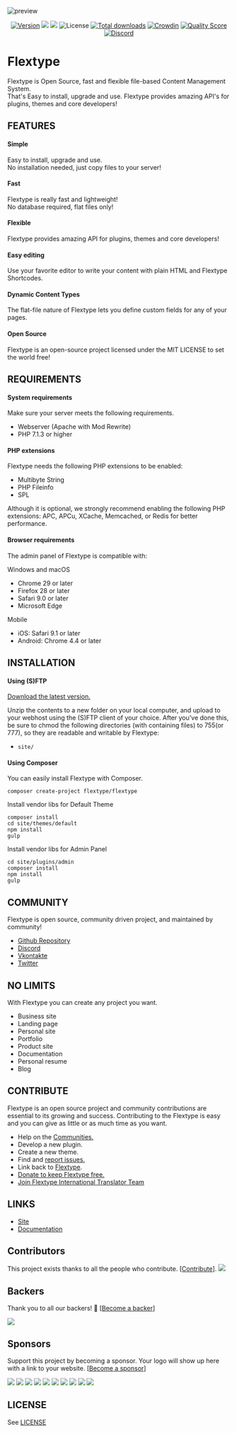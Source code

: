 
![preview](/site/plugins/admin/preview.png)

<p align="center">
<a href="https://github.com/flextype/flextype/releases"><img alt="Version" src="https://img.shields.io/github/release/flextype/flextype.svg?label=version"></a> <a href="https://github.com/flextype/flextype"><a href="#backers" alt="sponsors on Open Collective"><img src="https://opencollective.com/flextype-95/backers/badge.svg" /></a> <a href="#sponsors" alt="Sponsors on Open Collective"><img src="https://opencollective.com/flextype-95/sponsors/badge.svg" /></a> <img src="https://img.shields.io/badge/license-MIT-blue.svg" alt="License"></a> <a href="https://github.com/flextype/flextype"><img src="https://img.shields.io/github/downloads/flextype/flextype/total.svg?colorB=blue" alt="Total downloads"></a> <a href="https://crowdin.com/project/flextype"><img src="https://d322cqt584bo4o.cloudfront.net/flextype/localized.svg" alt="Crowdin"></a> <a href="https://scrutinizer-ci.com/g/flextype/flextype?branch=master"><img src="https://img.shields.io/scrutinizer/g/flextype/flextype.svg?branch=master" alt="Quality Score"></a> <a href="https://discordapp.com/invite/CCKPKVG"><img src="https://img.shields.io/discord/423097982498635778.svg?logo=discord&colorB=728ADA&label=Discord%20Chat" alt="Discord"></a>

</p>

# Flextype

Flextype is Open Source, fast and flexible file-based Content Management System.  
That's Easy to install, upgrade and use. Flextype provides amazing API's for plugins, themes and core developers!

## FEATURES

#### Simple
Easy to install, upgrade and use.  
No installation needed, just copy files to your server!  

#### Fast
Flextype is really fast and lightweight!  
No database required, flat files only!  

#### Flexible
Flextype provides amazing API for plugins, themes and core developers!  

#### Easy editing
Use your favorite editor to write your content with plain HTML and Flextype Shortcodes.  

#### Dynamic Content Types
The flat-file nature of Flextype lets you define custom fields for any of your pages.  

#### Open Source
Flextype is an open-source project licensed under the MIT LICENSE to set the world free!  

## REQUIREMENTS

#### System requirements
Make sure your server meets the following requirements.

- Webserver (Apache with Mod Rewrite)
- PHP 7.1.3 or higher

#### PHP extensions
Flextype needs the following PHP extensions to be enabled:

- Multibyte String
- PHP Fileinfo
- SPL

Although it is optional, we strongly recommend enabling the following PHP extensions:
APC, APCu, XCache, Memcached, or Redis for better performance.

#### Browser requirements
The admin panel of Flextype is compatible with:

Windows and macOS
- Chrome 29 or later
- Firefox 28 or later
- Safari 9.0 or later
- Microsoft Edge

Mobile
- iOS: Safari 9.1 or later
- Android: Chrome 4.4 or later

## INSTALLATION

#### Using (S)FTP

[Download the latest version.](http://flextype.org/en/downloads)  

Unzip the contents to a new folder on your local computer, and upload to your webhost using the (S)FTP client of your choice. After you’ve done this, be sure to chmod the following directories (with containing files) to 755(or 777), so they are readable and writable by Flextype:  
* `site/`

#### Using Composer

You can easily install Flextype with Composer.

```
composer create-project flextype/flextype
```

Install vendor libs for Default Theme

```
composer install
cd site/themes/default
npm install
gulp
```

Install vendor libs for Admin Panel

```
cd site/plugins/admin
composer install
npm install
gulp
```

## COMMUNITY
Flextype is open source, community driven project, and maintained by community!

* [Github Repository](https://github.com/flextype/flextype)
* [Discord](https://discord.gg/CCKPKVG)
* [Vkontakte](https://vk.com/flextype)
* [Twitter](https://twitter.com/getflextype)


## NO LIMITS
With Flextype you can create any project you want.

* Business site
* Landing page
* Personal site
* Portfolio
* Product site
* Documentation
* Personal resume
* Blog


## CONTRIBUTE
Flextype is an open source project and community contributions are essential to its growing and success. Contributing to the Flextype is easy and you can give as little or as much time as you want.

* Help on the [Communities.](http://flextype.org/en/documentation/guide/basics/getting-help)
* Develop a new plugin.
* Create a new theme.
* Find and [report issues.](https://github.com/flextype/flextype/issues)
* Link back to [Flextype](http://flextype.org).
* [Donate to keep Flextype free.](http://flextype.org/en/about/sponsors)
* [Join Flextype International Translator Team](https://crowdin.com/project/flextype/invite)


## LINKS
- [Site](http://flextype.org)
- [Documentation](http://flextype.org/en/documentation)


## Contributors

This project exists thanks to all the people who contribute. [[Contribute](CONTRIBUTING.md)].
<a href="https://github.com/flextype/flextype/graphs/contributors"><img src="https://opencollective.com/flextype-95/contributors.svg?width=890&button=false" /></a>


## Backers

Thank you to all our backers! 🙏 [[Become a backer](https://opencollective.com/flextype-95#backer)]

<a href="https://opencollective.com/flextype-95#backers" target="_blank"><img src="https://opencollective.com/flextype-95/backers.svg?width=890"></a>


## Sponsors

Support this project by becoming a sponsor. Your logo will show up here with a link to your website. [[Become a sponsor](https://opencollective.com/flextype-95#sponsor)]

<a href="https://opencollective.com/flextype-95/sponsor/0/website" target="_blank"><img src="https://opencollective.com/flextype-95/sponsor/0/avatar.svg"></a>
<a href="https://opencollective.com/flextype-95/sponsor/1/website" target="_blank"><img src="https://opencollective.com/flextype-95/sponsor/1/avatar.svg"></a>
<a href="https://opencollective.com/flextype-95/sponsor/2/website" target="_blank"><img src="https://opencollective.com/flextype-95/sponsor/2/avatar.svg"></a>
<a href="https://opencollective.com/flextype-95/sponsor/3/website" target="_blank"><img src="https://opencollective.com/flextype-95/sponsor/3/avatar.svg"></a>
<a href="https://opencollective.com/flextype-95/sponsor/4/website" target="_blank"><img src="https://opencollective.com/flextype-95/sponsor/4/avatar.svg"></a>
<a href="https://opencollective.com/flextype-95/sponsor/5/website" target="_blank"><img src="https://opencollective.com/flextype-95/sponsor/5/avatar.svg"></a>
<a href="https://opencollective.com/flextype-95/sponsor/6/website" target="_blank"><img src="https://opencollective.com/flextype-95/sponsor/6/avatar.svg"></a>
<a href="https://opencollective.com/flextype-95/sponsor/7/website" target="_blank"><img src="https://opencollective.com/flextype-95/sponsor/7/avatar.svg"></a>
<a href="https://opencollective.com/flextype-95/sponsor/8/website" target="_blank"><img src="https://opencollective.com/flextype-95/sponsor/8/avatar.svg"></a>
<a href="https://opencollective.com/flextype-95/sponsor/9/website" target="_blank"><img src="https://opencollective.com/flextype-95/sponsor/9/avatar.svg"></a>



## LICENSE
See [LICENSE](https://github.com/flextype/flextype/blob/master/LICENSE.txt)
